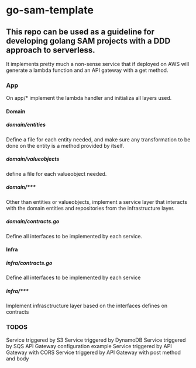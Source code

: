 # go-sam-template

## This repo can be used as a guideline for developing golang SAM projects with a DDD approach to serverless.

It implements pretty much a non-sense service that if deployed on AWS will generate a lambda function and an API gateway with a get method.

### App

On app/* implement the lambda handler and initializa all layers used.

#### Domain

##### domain/entities

Define a file for each entity needed, and make sure any transformation to be done on the entity is a method provided by itself.

##### domain/valueobjects

define a file for each valueobject needed.

##### domain/***

Other than entities or valueobjects, implement a service layer that interacts with the domain entities and repositories from the infrastructure layer.

##### domain/contracts.go

Define all interfaces to be implemented by each service.

#### Infra

##### infra/contracts.go

Define all interfaces to be implemented by each service

##### infra/***

Implement infrasctructure layer based on the interfaces defines on contracts

### TODOS

Service triggered by S3
Service triggered by DynamoDB
Service triggered by SQS
API Gateway configuration example
Service triggered by API Gateway with CORS
Service triggered by API Gateway with post method and body
